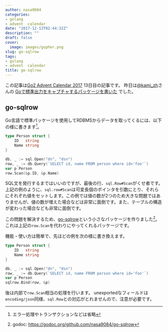 ```yaml
---
author: nasa9084
categories:
- golang
- advent  calendar
date: "2017-12-13T02:44:32Z"
description: ""
draft: false
cover:
  image: images/gopher.png
slug: go-sqlrow
tags:
- golang
- advent  calendar
title: go-sqlrow
---
```



この記事は[Go2 Advent Calendar 2017](https://qiita.com/advent-calendar/2017/go2) 13日目の記事です。
昨日は[@kami_zh](https://qiita.com/kami_zh)さんの [Goで標準出力をキャプチャするパッケージを書いた](https://qiita.com/kami_zh/items/e6bea56db36bac8ca108) でした。

## go-sqlrow
Go言語で標準パッケージを使用してRDBMSからデータを取ってくるには、以下の様に書きます[^omit]。

``` go
type Person struct {
    ID   string
    Name string
}

db, _ := sql.Open("dn", "dsn")
row, _ := db.Query(`SELECT id, name FROM person where id='foo'`)
var p Person
row.Scan(&p.ID, &p.Name)
```

SQL文を発行するまではいいのですが、最後の行、`sql.Row#Scan`がくせ者です。
上記の例のように、`sql.row#Scan`は可変長個のポインタを引数にとり、それらにそれぞれ値をセットします。この例では値の数が2つのため大きな問題ではありませんが、値の数が増えた場合などは非常に面倒です。また、テーブルの構造が変わった場合なども非常に面倒です。

この問題を解決するため、[go-sqlrow](https://github.com/nasa9084/go-sqlrow)という小さなパッケージを作りました[^go-sqlrow.godoc]。
これは上記の`row.Scan`を代わりにやってくれるパッケージです。

機能・使い方は簡単で、先ほどの例を次の様に書き換えます。

``` go
type Person struct {
    ID   string
    Name string
}

db, _ := sql.Open("dn", "dsn")
row, _ := db.Query(`SELECT id, name FROM person where id='foo'`)
var p Person
sqlrow.Bind(row, &p)
```

後は内部で`row.Scan`相当の処理を行います。
unexportedなフィールドは`encoding/json`同様、`sql.Row`との対応がとれませんので、注意が必要です。

[^omit]: エラー処理やトランザクションなどは省略
[^go-sqlrow.godoc]: godoc: https://godoc.org/github.com/nasa9084/go-sqlrow

